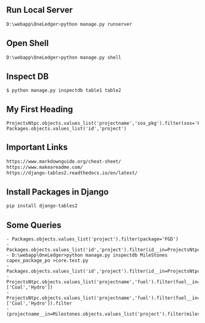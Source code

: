 ## Run Local Server
```bash
D:\webapp\OneLedger>python manage.py runserver
```
## Open Shell
```bash
D:\webapp\OneLedger>python manage.py shell
```

## Inspect DB
```
$ python manage.py inspectdb table1 table2
```

## My First Heading
```
ProjectsNtpc.objects.values_list('projectname','sox_pkg').filter(sox='F')
Packages.objects.values_list('id','project')
```
## Important Links
```bash
https://www.markdownguide.org/cheat-sheet/
https://www.makeareadme.com/
https://django-tables2.readthedocs.io/en/latest/
```
## Install Packages in Django
```bash
pip install django-tables2
```

## Some Queries
```
- Packages.objects.values_list('project').filter(package='FGD')
- Packages.objects.values_list('id','project').filter(id__in=ProjectsNtpc.objects.values_list('sox_pkg').filter(sox='F'))
- D:\webapp\OneLedger>python manage.py inspectdb MileStones capex_package_po >core.test.py
- Packages.objects.values_list('id','project').filter(id__in=ProjectsNtpc.objects.values_list('sox_pkg').filter(sox='F'))
- ProjectsNtpc.objects.values_list('projectname','fuel').filter(fuel__in= ['Coal','Hydro'])
- ProjectsNtpc.objects.values_list('projectname','fuel').filter(fuel__in= ['Coal','Hydro']).filter
-(projectname__in=Milestones.objects.values_list('project').filter(milestone='TOC').exclude(achieved='A'))
```
